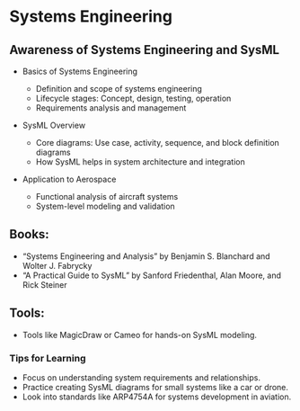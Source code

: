 # Systems Engineering
## Awareness of Systems Engineering and SysML
- Basics of Systems Engineering
  - Definition and scope of systems engineering
  - Lifecycle stages: Concept, design, testing, operation
  - Requirements analysis and management
  
- SysML Overview
  - Core diagrams: Use case, activity, sequence, and block definition diagrams
  - How SysML helps in system architecture and integration
  
- Application to Aerospace
  - Functional analysis of aircraft systems
  - System-level modeling and validation
## Books:
- “Systems Engineering and Analysis” by Benjamin S. Blanchard and Wolter J. Fabrycky
- “A Practical Guide to SysML” by Sanford Friedenthal, Alan Moore, and Rick Steiner
## Tools:
- Tools like MagicDraw or Cameo for hands-on SysML modeling.
  
### Tips for Learning
- Focus on understanding system requirements and relationships.
- Practice creating SysML diagrams for small systems like a car or drone.
- Look into standards like ARP4754A for systems development in aviation.
